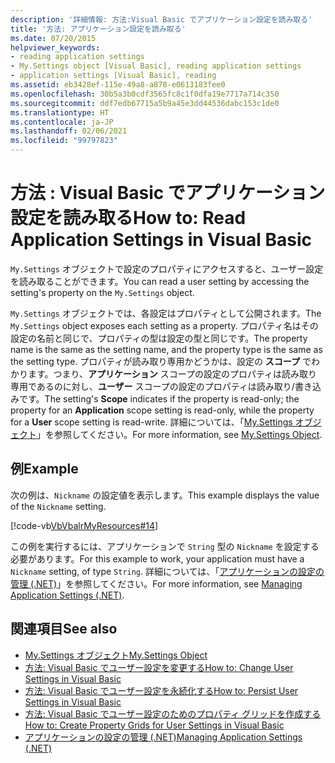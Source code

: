 ```yaml
---
description: '詳細情報: 方法:Visual Basic でアプリケーション設定を読み取る'
title: '方法: アプリケーション設定を読み取る'
ms.date: 07/20/2015
helpviewer_keywords:
- reading application settings
- My.Settings object [Visual Basic], reading application settings
- application settings [Visual Basic], reading
ms.assetid: eb3428ef-115e-49a8-a878-e0613183fee0
ms.openlocfilehash: 30b5a3b0cdf3565fc8c1f0dfa19e7717a714c350
ms.sourcegitcommit: ddf7edb67715a5b9a45e3dd44536dabc153c1de0
ms.translationtype: HT
ms.contentlocale: ja-JP
ms.lasthandoff: 02/06/2021
ms.locfileid: "99797823"
---
```

# <a name="how-to-read-application-settings-in-visual-basic"></a><span data-ttu-id="21ddd-103">方法 : Visual Basic でアプリケーション設定を読み取る</span><span class="sxs-lookup"><span data-stu-id="21ddd-103">How to: Read Application Settings in Visual Basic</span></span>

<span data-ttu-id="21ddd-104">`My.Settings` オブジェクトで設定のプロパティにアクセスすると、ユーザー設定を読み取ることができます。</span><span class="sxs-lookup"><span data-stu-id="21ddd-104">You can read a user setting by accessing the setting's property on the `My.Settings` object.</span></span>  
  
 <span data-ttu-id="21ddd-105">`My.Settings` オブジェクトでは、各設定はプロパティとして公開されます。</span><span class="sxs-lookup"><span data-stu-id="21ddd-105">The `My.Settings` object exposes each setting as a property.</span></span> <span data-ttu-id="21ddd-106">プロパティ名はその設定の名前と同じで、プロパティの型は設定の型と同じです。</span><span class="sxs-lookup"><span data-stu-id="21ddd-106">The property name is the same as the setting name, and the property type is the same as the setting type.</span></span> <span data-ttu-id="21ddd-107">プロパティが読み取り専用かどうかは、設定の **スコープ** でわかります。つまり、**アプリケーション** スコープの設定のプロパティは読み取り専用であるのに対し、**ユーザー** スコープの設定のプロパティは読み取り/書き込みです。</span><span class="sxs-lookup"><span data-stu-id="21ddd-107">The setting's **Scope** indicates if the property is read-only; the property for an **Application** scope setting is read-only, while the property for a **User** scope setting is read-write.</span></span> <span data-ttu-id="21ddd-108">詳細については、「[My.Settings オブジェクト](../../../language-reference/objects/my-settings-object.md)」を参照してください。</span><span class="sxs-lookup"><span data-stu-id="21ddd-108">For more information, see [My.Settings Object](../../../language-reference/objects/my-settings-object.md).</span></span>  
  
## <a name="example"></a><span data-ttu-id="21ddd-109">例</span><span class="sxs-lookup"><span data-stu-id="21ddd-109">Example</span></span>  

 <span data-ttu-id="21ddd-110">次の例は、`Nickname` の設定値を表示します。</span><span class="sxs-lookup"><span data-stu-id="21ddd-110">This example displays the value of the `Nickname` setting.</span></span>  
  
 [!code-vb[VbVbalrMyResources#14](~/samples/snippets/visualbasic/VS_Snippets_VBCSharp/VbVbalrMyResources/VB/Form1.vb#14)]  
  
 <span data-ttu-id="21ddd-111">この例を実行するには、アプリケーションで `String` 型の `Nickname` を設定する必要があります。</span><span class="sxs-lookup"><span data-stu-id="21ddd-111">For this example to work, your application must have a `Nickname` setting, of type `String`.</span></span> <span data-ttu-id="21ddd-112">詳細については、「[アプリケーションの設定の管理 (.NET)](/visualstudio/ide/managing-application-settings-dotnet)」を参照してください。</span><span class="sxs-lookup"><span data-stu-id="21ddd-112">For more information, see [Managing Application Settings (.NET)](/visualstudio/ide/managing-application-settings-dotnet).</span></span>  
  
## <a name="see-also"></a><span data-ttu-id="21ddd-113">関連項目</span><span class="sxs-lookup"><span data-stu-id="21ddd-113">See also</span></span>

- [<span data-ttu-id="21ddd-114">My.Settings オブジェクト</span><span class="sxs-lookup"><span data-stu-id="21ddd-114">My.Settings Object</span></span>](../../../language-reference/objects/my-settings-object.md)
- [<span data-ttu-id="21ddd-115">方法: Visual Basic でユーザー設定を変更する</span><span class="sxs-lookup"><span data-stu-id="21ddd-115">How to: Change User Settings in Visual Basic</span></span>](how-to-change-user-settings.md)
- [<span data-ttu-id="21ddd-116">方法: Visual Basic でユーザー設定を永続化する</span><span class="sxs-lookup"><span data-stu-id="21ddd-116">How to: Persist User Settings in Visual Basic</span></span>](how-to-persist-user-settings.md)
- [<span data-ttu-id="21ddd-117">方法: Visual Basic でユーザー設定のためのプロパティ グリッドを作成する</span><span class="sxs-lookup"><span data-stu-id="21ddd-117">How to: Create Property Grids for User Settings in Visual Basic</span></span>](how-to-create-property-grids-for-user-settings.md)
- [<span data-ttu-id="21ddd-118">アプリケーションの設定の管理 (.NET)</span><span class="sxs-lookup"><span data-stu-id="21ddd-118">Managing Application Settings (.NET)</span></span>](/visualstudio/ide/managing-application-settings-dotnet)

